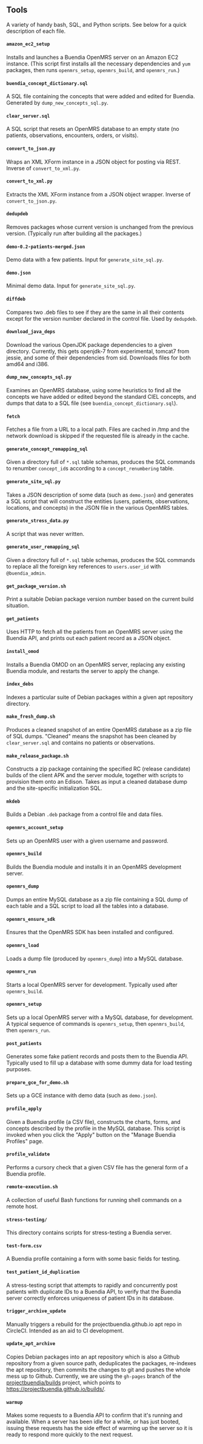 ## Tools

A variety of handy bash, SQL, and Python scripts.  See below for a quick description of each file.

#### `amazon_ec2_setup`

Installs and launches a Buendia OpenMRS server on an Amazon EC2 instance.
(This script first installs all the necessary dependencies and `yum` packages,
then runs `openmrs_setup`, `openmrs_build`, and `openmrs_run`.)

#### `buendia_concept_dictionary.sql`

A SQL file containing the concepts that were added and edited for Buendia.
Generated by `dump_new_concepts_sql.py`.

#### `clear_server.sql`

A SQL script that resets an OpenMRS database to an empty state (no patients,
observations, encounters, orders, or visits).

#### `convert_to_json.py`

Wraps an XML XForm instance in a JSON object for posting via REST.
Inverse of `convert_to_xml.py`.

#### `convert_to_xml.py`

Extracts the XML XForm instance from a JSON object wrapper.
Inverse of `convert_to_json.py`.

#### `dedupdeb`

Removes packages whose current version is unchanged from the previous
version.  (Typically run after building all the packages.)

#### `demo-0.2-patients-merged.json`

Demo data with a few patients.  Input for `generate_site_sql.py`.

#### `demo.json`

Minimal demo data.  Input for `generate_site_sql.py`.

#### `diffdeb`

Compares two .deb files to see if they are the same in all their contents
except for the version number declared in the control file.  Used by `dedupdeb`.

#### `download_java_deps`

Download the various OpenJDK package dependencies to a given directory.
Currently, this gets openjdk-7 from experimental, tomcat7 from jessie, and some
of their dependencies from sid. Downloads files for both amd64 and i386.

#### `dump_new_concepts_sql.py`

Examines an OpenMRS database, using some heuristics to find all the concepts
we have added or edited beyond the standard CIEL concepts, and dumps that
data to a SQL file (see `buendia_concept_dictionary.sql`).

#### `fetch`

Fetches a file from a URL to a local path.  Files are cached in /tmp and
the network download is skipped if the requested file is already in the cache.

#### `generate_concept_remapping_sql`

Given a directory full of `*.sql` table schemas, produces the SQL commands to
renumber `concept_id`s according to a `concept_renumbering` table.

#### `generate_site_sql.py`

Takes a JSON description of some data (such as `demo.json`) and generates
a SQL script that will construct the entities (users, patients, observations,
locations, and concepts) in the JSON file in the various OpenMRS tables.

#### `generate_stress_data.py`

A script that was never written.

#### `generate_user_remapping_sql`

Given a directory full of `*.sql` table schemas, produces the SQL commands to
replace all the foreign key references to `users.user_id` with `@buendia_admin`.

#### `get_package_version.sh`

Print a suitable Debian package version number based on the current build
situation.

#### `get_patients`

Uses HTTP to fetch all the patients from an OpenMRS server using the Buendia
API, and prints out each patient record as a JSON object.

#### `install_omod`

Installs a Buendia OMOD on an OpenMRS server, replacing any existing Buendia
module, and restarts the server to apply the change.

#### `index_debs`

Indexes a particular suite of Debian packages within a given apt repository
directory.

#### `make_fresh_dump.sh`

Produces a cleaned snapshot of an entire OpenMRS database as a zip file of
SQL dumps.  "Cleaned" means the snapshot has been cleaned by `clear_server.sql`
and contains no patients or observations.

#### `make_release_package.sh`

Constructs a zip package containing the specified RC (release candidate)
builds of the client APK and the server module, together with scripts to
provision them onto an Edison.  Takes as input a cleaned database dump
and the site-specific initialization SQL.

#### `mkdeb`

Builds a Debian `.deb` package from a control file and data files.

#### `openmrs_account_setup`

Sets up an OpenMRS user with a given username and password.

#### `openmrs_build`

Builds the Buendia module and installs it in an OpenMRS development server.

#### `openmrs_dump`

Dumps an entire MySQL database as a zip file containing a SQL dump of each
table and a SQL script to load all the tables into a database.

#### `openmrs_ensure_sdk`

Ensures that the OpenMRS SDK has been installed and configured.

#### `openmrs_load`

Loads a dump file (produced by `openmrs_dump`) into a MySQL database.

#### `openmrs_run`

Starts a local OpenMRS server for development.  Typically used after
`openmrs_build`.

#### `openmrs_setup`

Sets up a local OpenMRS server with a MySQL database, for development.
A typical sequence of commands is `openmrs_setup`, then `openmrs_build`,
then `openmrs_run`.

#### `post_patients`

Generates some fake patient records and posts them to the Buendia API.
Typically used to fill up a database with some dummy data for load
testing purposes.

#### `prepare_gce_for_demo.sh`

Sets up a GCE instance with demo data (such as `demo.json`).

#### `profile_apply`

Given a Buendia profile (a CSV file), constructs the charts, forms,
and concepts described by the profile in the MySQL database.
This script is invoked when you click the "Apply" button on the
"Manage Buendia Profiles" page.

#### `profile_validate`

Performs a cursory check that a given CSV file has the general form
of a Buendia profile.

#### `remote-execution.sh`

A collection of useful Bash functions for running shell commands on
a remote host.

#### `stress-testing/`

This directory contains scripts for stress-testing a Buendia server.

#### `test-form.csv`

A Buendia profile containing a form with some basic fields for testing.

#### `test_patient_id_duplication`

A stress-testing script that attempts to rapidly and concurrently post
patients with duplicate IDs to a Buendia API, to verify that the Buendia
server correctly enforces uniqueness of patient IDs in its database.

#### `trigger_archive_update`

Manually triggers a rebuild for the projectbuendia.github.io apt repo in
CircleCI. Intended as an aid to CI development.

#### `update_apt_archive`

Copies Debian packages into an apt repository which is also a Github repository
from a given source path, deduplicates the packages, re-indexes the apt
repository, then commits the changes to git and pushes the whole mess up to
Github. Currently, we are using the `gh-pages` branch of the
[projectbuendia/builds](https://github.com/projectbuendia/builds) project,
which points to https://projectbuendia.github.io/builds/.

#### `warmup`

Makes some requests to a Buendia API to confirm that it's running and
available.  When a server has been idle for a while, or has just booted,
issuing these requests has the side effect of warming up the server so
it is ready to respond more quickly to the next request.

